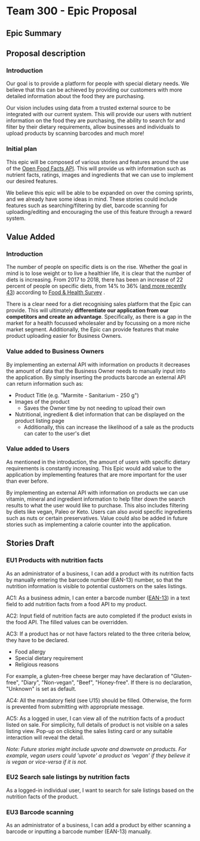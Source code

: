 # Team 300 - Epic Proposal

## Epic Summary

## Proposal description

### Introduction

Our goal is to provide a platform for people with special dietary needs. We believe that this can be
achieved by providing our customers with more detailed information about the food they are
purchasing.

Our vision includes using data from a trusted external source to be integrated with our
current system. This will provide our users with nutrient information on the food they are
purchasing, the ability to search for and filter by their dietary requirements, allow businesses and
individuals to upload products by scanning barcodes and much more!

### Initial plan

This epic will be composed of various stories and features around the use of the [Open Food Facts API](https://world.openfoodfacts.org/). This
will provide us with information such as nutrient facts, ratings, images and ingredients that we can
use to implement our desired features.

We believe this epic will be able to be expanded on over the coming sprints, and we already have
some ideas in mind. These stories could include features such as searching/filtering by diet,
barcode scanning for uploading/editing and encouraging the use of this feature through a reward
system.

## Value Added

### Introduction

The number of people on specific diets is on the rise. Whether the goal in mind is to lose weight or
to live a healthier life, it is clear that the number of diets is increasing. From 2017 to 2018,
there has been an increase of 22 percent of people on specific diets, from 14% to
36% ([and more recently 43](https://foodinsight.org/wp-content/uploads/2020/06/2020-Food-and-Health-Survey-.pdf))
according to
[Food & Health Survey](https://foodinsight.org/one-third-of-americans-are-dieting-including-one-in-10-who-fast-while-consumers-also-hunger-for-organic-natural-and-sustainable/)
.

There is a clear need for a diet recognising sales platform that the Epic can provide. This will
ultimately **differentiate our application from our competitors and create an advantage**.
Specifically, as there is a gap in the market for a health focussed wholesaler and by focussing on a
more niche market segment. Additionally, the Epic can provide features that make product uploading
easier for Business Owners.

### Value added to Business Owners

By implementing an external API with information on products it decreases the amount of data that
the Business Owner needs to manually input into the application. By simply inserting the products
barcode an external API can return information such as:

- Product Title (e.g. "Marmite - Sanitarium - 250 g")
- Images of the product
    - Saves the Owner time by not needing to upload their own
- Nutritional, ingredient & diet information that can be displayed on the product listing page
    - Additionally, this can increase the likelihood of a sale as the products can cater to the
      user's diet

### Value added to Users

As mentioned in the introduction, the amount of users with specific dietary requirements is
constantly increasing. This Epic would add value to the application by implementing features that
are more important for the user than ever before.

By implementing an external API with information on products we can use vitamin, mineral and
ingredient information to help filter down the search results to what the user would like to
purchase. This also includes filtering by diets like vegan, Paleo or Keto. Users can also avoid
specific ingredients such as nuts or certain preservatives. Value could also be added in future
stories such as implementing a calorie counter into the application.

## Stories Draft

### EU1 Products with nutrition facts

As an administrator of a business, I can add a product with its nutrition facts by manually entering the barcode number (EAN-13) number, so that the nutrition information is visible to potential customers on the sales listings.


AC1: As a business admin, I can enter a barcode number ([EAN-13](https://en.wikipedia.org/wiki/International_Article_Number)) in a text field to add nutrition facts from a food API to my product.

AC2: Input field of nutrition facts are auto completed if the product exists in the food API.
The filled values can be overridden.

AC3: If a product has or not have factors related to the three criteria below, they have to be
declared.

- Food allergy
- Special dietary requirement
- Religious reasons

For example, a gluten-free cheese berger may have declaration of "Gluten-free", "Diary",
"Non-vegan", "Beef", "Honey-free". If there is no declaration, "Unknown" is set as default.

AC4: All the mandatory field (see U15) should be filled. Otherwise, the form is prevented
from submitting with appropriate message.

AC5: As a logged in user, I can view all of the nutrition facts of a product listed on sale.
For simplicity, full details of product is not visible on a sales listing view.
Pop-up on clicking the sales listing card or any suitable interaction will reveal the detail.

*Note: Future stories might include upvote and downvote on products. For example, vegan users could
'upvote' a product as 'vegan' if they believe it is vegan or vice-versa if it is not.*

### EU2 Search sale listings by nutrition facts

As a logged-in individual user, I want to search for sale listings based on the nutrition facts of the product. 

### EU3 Barcode scanning

As an administrator of a business, I can add a product by either scanning a barcode or inputting a barcode number (EAN-13) manually.